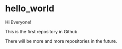 # hello_world

Hi Everyone!

This is the first repository in Github.

There will be more and more repositories in the future.
